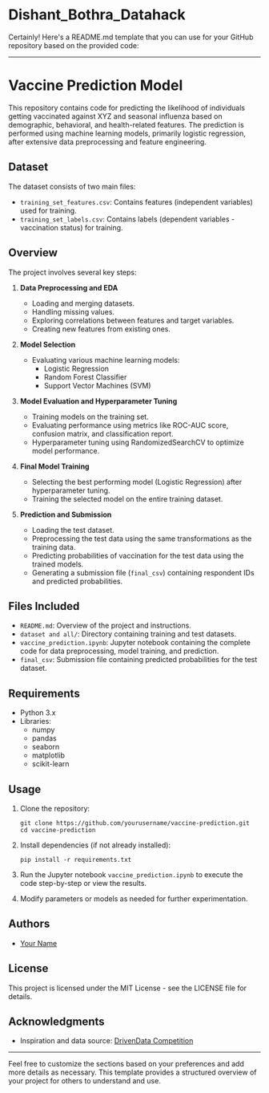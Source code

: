 # Dishant_Bothra_Datahack

Certainly! Here's a README.md template that you can use for your GitHub repository based on the provided code:

---

# Vaccine Prediction Model

This repository contains code for predicting the likelihood of individuals getting vaccinated against XYZ and seasonal influenza based on demographic, behavioral, and health-related features. The prediction is performed using machine learning models, primarily logistic regression, after extensive data preprocessing and feature engineering.

## Dataset

The dataset consists of two main files:
- `training_set_features.csv`: Contains features (independent variables) used for training.
- `training_set_labels.csv`: Contains labels (dependent variables - vaccination status) for training.

## Overview

The project involves several key steps:

1. **Data Preprocessing and EDA**
   - Loading and merging datasets.
   - Handling missing values.
   - Exploring correlations between features and target variables.
   - Creating new features from existing ones.

2. **Model Selection**
   - Evaluating various machine learning models:
     - Logistic Regression
     - Random Forest Classifier
     - Support Vector Machines (SVM)

3. **Model Evaluation and Hyperparameter Tuning**
   - Training models on the training set.
   - Evaluating performance using metrics like ROC-AUC score, confusion matrix, and classification report.
   - Hyperparameter tuning using RandomizedSearchCV to optimize model performance.

4. **Final Model Training**
   - Selecting the best performing model (Logistic Regression) after hyperparameter tuning.
   - Training the selected model on the entire training dataset.

5. **Prediction and Submission**
   - Loading the test dataset.
   - Preprocessing the test data using the same transformations as the training data.
   - Predicting probabilities of vaccination for the test data using the trained models.
   - Generating a submission file (`final_csv`) containing respondent IDs and predicted probabilities.

## Files Included

- `README.md`: Overview of the project and instructions.
- `dataset and all/`: Directory containing training and test datasets.
- `vaccine_prediction.ipynb`: Jupyter notebook containing the complete code for data preprocessing, model training, and prediction.
- `final_csv`: Submission file containing predicted probabilities for the test dataset.

## Requirements

- Python 3.x
- Libraries:
  - numpy
  - pandas
  - seaborn
  - matplotlib
  - scikit-learn

## Usage

1. Clone the repository:
   ```
   git clone https://github.com/yourusername/vaccine-prediction.git
   cd vaccine-prediction
   ```

2. Install dependencies (if not already installed):
   ```
   pip install -r requirements.txt
   ```

3. Run the Jupyter notebook `vaccine_prediction.ipynb` to execute the code step-by-step or view the results.

4. Modify parameters or models as needed for further experimentation.

## Authors

- [Your Name](https://github.com/yourusername)

## License

This project is licensed under the MIT License - see the LICENSE file for details.

## Acknowledgments

- Inspiration and data source: [DrivenData Competition](https://www.drivendata.org/competitions/66/flu-shot-learning/)

---

Feel free to customize the sections based on your preferences and add more details as necessary. This template provides a structured overview of your project for others to understand and use.
